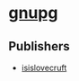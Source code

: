 # [gnupg](https://pypi.org/project/gnupg)



## Publishers
- [isislovecruft](https://pypi.org/user/isislovecruft)


